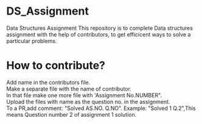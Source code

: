 # DS_Assignment
Data Structures Assignment
This repository is to complete Data structures assignment with the help of contributors, to get efficicent ways to solve a particular problems.
# How to contribute?
Add name in the contributors file.<br />
Make a separate file with the name of contributor.<br />
In that file make one more file with 'Assignment No.NUMBER".<br />
Upload the files with name as the question no. in the assignment.<br />
To a PR,add comment: "Solved AS.NO. Q.NO".    Example: "Solved 1 Q.2",This means Question number 2 of assignment 1 solution.<br />
